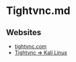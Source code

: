 # Tightvnc.md

## Websites

* [tightvnc.com](https://www.tightvnc.com/)
* [Tightvnc => Kali Linux](https://www.kali.org/tools/tightvnc/)
